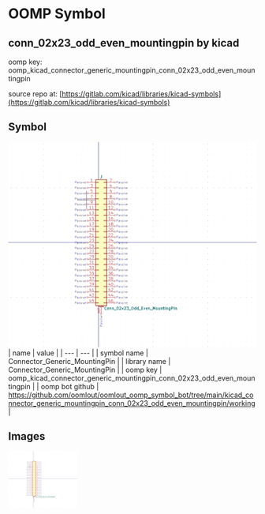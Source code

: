 # OOMP Symbol  
## conn_02x23_odd_even_mountingpin  by kicad  
  
oomp key: oomp_kicad_connector_generic_mountingpin_conn_02x23_odd_even_mountingpin  
  
source repo at: [https://gitlab.com/kicad/libraries/kicad-symbols](https://gitlab.com/kicad/libraries/kicad-symbols)  
## Symbol  
  
[![working.png](working_600.png)](working.png)  
| name | value | 
| --- | --- | 
| symbol name | Connector_Generic_MountingPin | 
| library name | Connector_Generic_MountingPin | 
| oomp key | oomp_kicad_connector_generic_mountingpin_conn_02x23_odd_even_mountingpin | 
| oomp bot github | https://github.com/oomlout/oomlout_oomp_symbol_bot/tree/main/kicad_connector_generic_mountingpin_conn_02x23_odd_even_mountingpin/working | 
## Images  
  
[![working.png](working_140.png)](working.png)  
